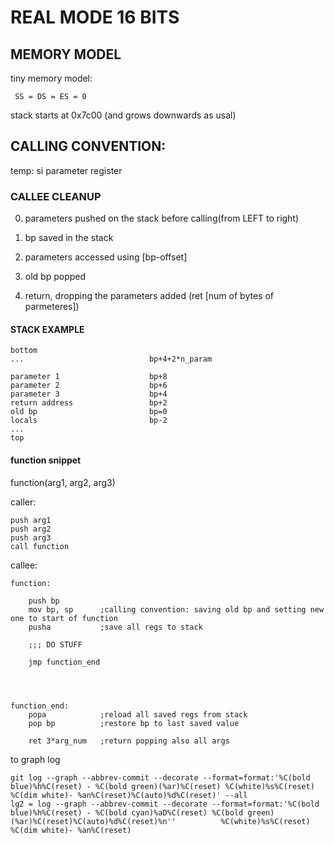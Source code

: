 # REAL MODE 16 BITS

## MEMORY MODEL

tiny memory model:

     SS = DS = ES = 0

stack starts at 0x7c00 (and grows downwards as usal)


## CALLING CONVENTION: 

temp: si parameter register


### CALLEE CLEANUP

0. parameters pushed on the stack before calling(from LEFT to right) 

1. bp saved in the stack

2. parameters accessed using [bp-offset]

3. old bp popped

4. return, dropping the parameters added (ret [num of bytes of parmeteres])

#### STACK EXAMPLE

    bottom
    ...                            bp+4+2*n_param

    parameter 1                    bp+8
    parameter 2                    bp+6
    parameter 3                    bp+4
    return address                 bp+2
    old bp                         bp=0
    locals                         bp-2
    ...
    top


#### function snippet

function(arg1, arg2, arg3)

caller:

    push arg1
    push arg2
    push arg3
    call function


callee:

    function:

        push bp
        mov bp, sp      ;calling convention: saving old bp and setting new one to start of function
        pusha           ;save all regs to stack

        ;;; DO STUFF

        jmp function_end
   



    function_end:
        popa            ;reload all saved regs from stack
        pop bp          ;restore bp to last saved value

        ret 3*arg_num   ;return popping also all args





to graph log

```
git log --graph --abbrev-commit --decorate --format=format:'%C(bold blue)%h%C(reset) - %C(bold green)(%ar)%C(reset) %C(white)%s%C(reset) %C(dim white)- %an%C(reset)%C(auto)%d%C(reset)' --all
lg2 = log --graph --abbrev-commit --decorate --format=format:'%C(bold blue)%h%C(reset) - %C(bold cyan)%aD%C(reset) %C(bold green)(%ar)%C(reset)%C(auto)%d%C(reset)%n''          %C(white)%s%C(reset) %C(dim white)- %an%C(reset)
```




